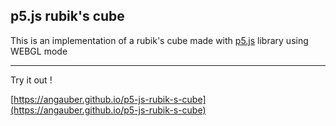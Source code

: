## p5.js rubik's cube

This is an implementation of a rubik's cube made with [p5.js](https://editor.p5js.org) library using WEBGL mode

***

Try it out !

[https://angauber.github.io/p5-js-rubik-s-cube](https://angauber.github.io/p5-js-rubik-s-cube)
